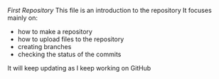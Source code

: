 *First Repository*
This file is an introduction to the repository
It focuses mainly on:
- how to make a repository
- how to upload files to the repository
- creating branches
- checking the status of the commits 

It will keep updating as I keep working on GitHub